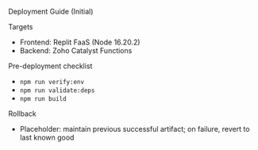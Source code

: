 Deployment Guide (Initial)

Targets

- Frontend: Replit FaaS (Node 16.20.2)
- Backend: Zoho Catalyst Functions

Pre-deployment checklist

- `npm run verify:env`
- `npm run validate:deps`
- `npm run build`

Rollback

- Placeholder: maintain previous successful artifact; on failure, revert to last known good



